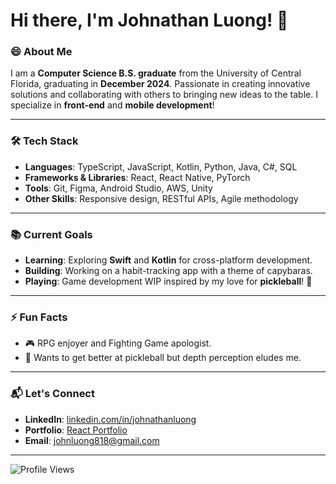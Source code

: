 # Hi there, I'm Johnathan Luong! 👋

### 😄 About Me
I am a **Computer Science B.S. graduate** from the University of Central Florida, graduating in **December 2024**. Passionate in creating innovative solutions and collaborating with others to bringing new ideas to the table. I specialize in **front-end** and **mobile development**!

---

### 🛠️ Tech Stack
- **Languages**: TypeScript, JavaScript, Kotlin, Python, Java, C#, SQL
- **Frameworks & Libraries**: React, React Native, PyTorch
- **Tools**: Git, Figma, Android Studio, AWS, Unity
- **Other Skills**: Responsive design, RESTful APIs, Agile methodology

---

### 📚 Current Goals
- **Learning**: Exploring **Swift** and **Kotlin** for cross-platform development.
- **Building**: Working on a habit-tracking app with a theme of capybaras.
- **Playing**: Game development WIP inspired by my love for **pickleball**! 🏓


---

### ⚡ Fun Facts
- 🎮 RPG enjoyer and Fighting Game apologist.
- 🏓 Wants to get better at pickleball but depth perception eludes me.

---

### 📬 Let's Connect
- **LinkedIn**: [linkedin.com/in/johnathanluong](#)
- **Portfolio**: [React Portfolio](https://johnathanluong.github.io/react-portfolio/)
- **Email**: johnluong818@gmail.com
---

![Profile Views](https://komarev.com/ghpvc/?username=johnathanluong&color=blue)



